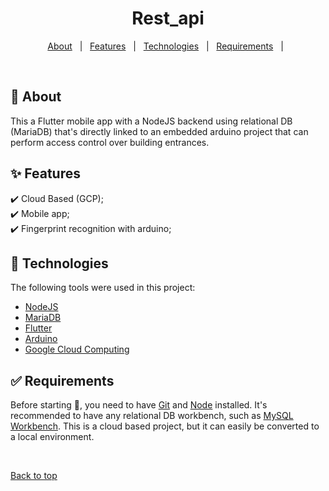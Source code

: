 <h1 align="center" id="top">Rest_api</h1>

<p align="center">
  <a href="#dart-about">About</a> &#xa0; | &#xa0;
  <a href="#sparkles-features">Features</a> &#xa0; | &#xa0;
  <a href="#rocket-technologies">Technologies</a> &#xa0; | &#xa0;
  <a href="#white_check_mark-requirements">Requirements</a> &#xa0; | &#xa0;
</p>

<br>

## :dart: About ##

This a Flutter mobile app with a NodeJS backend using relational DB (MariaDB) that's directly linked to an embedded arduino project that can perform access control over building entrances.


## :sparkles: Features ##

:heavy_check_mark: Cloud Based (GCP);\
:heavy_check_mark: Mobile app;\
:heavy_check_mark: Fingerprint recognition with arduino;

## :rocket: Technologies ##

The following tools were used in this project:

- [NodeJS](https://nodejs.org/en/)
- [MariaDB](https://mariadb.com/)
- [Flutter](https://flutter.dev/)
- [Arduino](https://www.arduino.cc/)
- [Google Cloud Computing](https://cloud.google.com/)

## :white_check_mark: Requirements ##

Before starting :checkered_flag:, you need to have [Git](https://git-scm.com) and [Node](https://nodejs.org/en/) installed. It's recommended to have any relational DB workbench, such as [MySQL Workbench](https://www.mysql.com/products/workbench/). This is a cloud based project, but it can easily be converted to a local environment.

&#xa0;

<a href="#top">Back to top</a>
